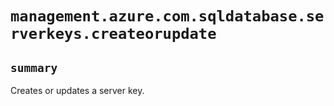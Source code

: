 # `management.azure.com.sqldatabase.serverkeys.createorupdate`

## `summary`
Creates or updates a server key.


